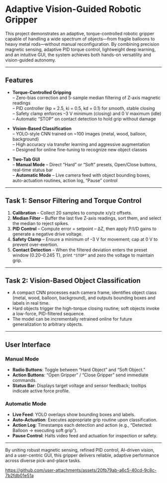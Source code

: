 # Adaptive Vision-Guided Robotic Gripper

This project demonstrates an adaptive, torque-controlled robotic gripper capable of handling a wide spectrum of objects—from fragile balloons to heavy metal rods—without manual reconfiguration. By combining precision magnetic sensing, adaptive PID torque control, lightweight deep learning, and an intuitive GUI, the system achieves both hands-on versatility and vision-guided autonomy.

---

## Features

- **Torque-Controlled Gripping**  
  – Zero-bias correction and 5-sample median filtering of Z-axis magnetic readings  
  – PID controller (kp = 2.5, ki = 0.5, kd = 0.1) for smooth, stable closing  
  – Safety clamp enforces –3 V minimum (closing) and 0 V maximum (idle)  
  – Automatic “STOP” on contact detection to hold grip without damage  

- **Vision-Based Classification**  
  – YOLO-style CNN trained on ~100 images (metal, wood, balloon, background)  
  – High accuracy via transfer learning and aggressive augmentation  
  – Designed for online fine-tuning to recognize new object classes  

- **Two-Tab GUI**  
  – **Manual Mode** – Direct “Hard” or “Soft” presets, Open/Close buttons, real-time status bar  
  – **Automatic Mode** – Live camera feed with object bounding boxes, auto-actuation routines, action log, “Pause” control  

---

## Task 1: Sensor Filtering and Torque Control

1. **Calibration** – Collect 20 samples to compute x/y/z offsets.  
2. **Median Filter** – Buffer the last five Z-axis readings, sort them, and select the median to reject spikes.  
3. **PID Control** – Compute error = setpoint – ΔZ, then apply P/I/D gains to generate a negative drive voltage.  
4. **Safety Clamp** – Ensure a minimum of –3 V for movement; cap at 0 V to prevent over-exertion.  
5. **Contact Detection** – When the filtered deviation enters the preset window (0.20–0.245 T), print `"STOP"` and zero the voltage to maintain grip.

---

## Task 2: Vision-Based Object Classification

- A compact CNN processes each camera frame, identifies object class (metal, wood, balloon, background), and outputs bounding boxes and labels in real time.  
- Hard objects trigger the high-torque closing routine; soft objects invoke a low-force, PID-filtered sequence.  
- The model can be incrementally retrained online for future generalization to arbitrary objects.

---

## User Interface

### Manual Mode
- **Radio Buttons**: Toggle between “Hard Object” and “Soft Object.”  
- **Action Buttons**: “Open Gripper” / “Close Gripper” send immediate commands.  
- **Status Bar**: Displays target voltage and sensor feedback; tooltips indicate active force profile.

### Automatic Mode
- **Live Feed**: YOLO overlays show bounding boxes and labels.  
- **Auto-Actuation**: Executes appropriate grip routine upon classification.  
- **Action Log**: Timestamps each detection and action (e.g., “Detected: Balloon → executing soft grip”).  
- **Pause Control**: Halts video feed and actuation for inspection or safety.

---

By uniting robust magnetic sensing, refined PID control, AI-driven vision, and a user-centric GUI, this gripper delivers reliable, adaptive performance across diverse pick-and-place tasks.  


https://github.com/user-attachments/assets/20fb79ab-a6c5-40cd-9c8c-7b2fdb01e51a



